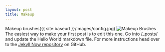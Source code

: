 ```yaml
---
layout: post
title: Makeup
---
```




Makeup brushes({{ site.baseurl }}/images/config.jpg)
![Makeup Brushes](/images/name-of-your-image.jpg)
The easiest way to make your first post is to edit this one. Go into /_posts/ and update the Hello World markdown file. For more instructions head over to the [Jekyll Now repository](https://github.com/barryclark/jekyll-now) on GitHub.
